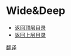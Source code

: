 # Wide&Deep

* [返回顶层目录](../../../../README.md)
* [返回上层目录](deep-learning.md)



[翻译](https://docs.wps.cn/view/l/sQrIlK6wZ?f=101)













